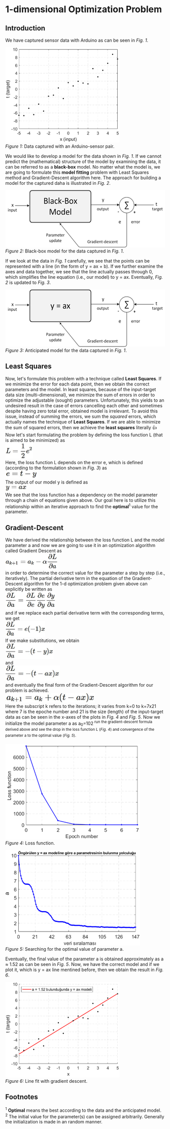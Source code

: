 # 1-dimensional Optimization Problem
## Introduction
We have captured sensor data with Arduino as can be seen in *Fig. 1*.

<img src="figure/input target data.png" alt="input target data" height="300"/></br>
*Figure 1:* Data captured with an Arduino-sensor pair.

We would like to develop a model for the data shown in *Fig. 1*. If we cannot predict the (mathematical) structure of the model by examining the data, it can be referred to as a **black-box** model. No matter what the model is, we are going to formulate this **model fitting** problem with Least Squares method and Gradient-Descent algorithm here. The approach for building a model for the captured daha is illustrated in *Fig. 2*.

<img src="figure/general optimization model.jpg" alt="general optimization model" height="180"/></br>
*Figure 2:* Black-box model for the data captured in *Fig. 1*.

If we look at the data in *Fig. 1* carefully, we see that the points can be represented with a line (in the form of y = ax + b). If we further examine the axes and data together, we see that the line actually passes through 0, which simplifies the line equation (i.e., our model) to y = ax. Eventually, *Fig. 2* is updated to *Fig. 3*.

<img src="figure/anticipated optimization model.jpg" alt="anticipated optimization model" height="180"/></br>
*Figure 3:* Anticipated model for the data captured in *Fig. 1*.
## Least Squares
Now, let's formulate this problem with a technique called **Least Squares**. If we minimize the error for each data point, then we obtain the correct parameters and the model. In least squares, because of the input-target data size (multi-dimensional), we minimize the sum of errors in order to optimize the adjustable (sought) parameters. Unfortunately, this yields to an undesired result in the case of errors cancelling each other and sometimes despite having zero total error, obtained model is irrelevant. To avoid this issue, instead of summing the errors, we sum the *squared* errors, which actually names the technique of **Least Squares**. If we are able to minimize the sum of squared errors, then we achieve the **least squares** literally :thumbsup: Now let's start formulating the problem by defining the loss function L (that is aimed to be minimized) as</br>
<img src="math/loss fcn.JPG" alt="loss function" height="50"/></br>
Here, the loss function L depends on the error e, which is defined (according to the formulation shown in *Fig. 3*) as</br>
<img src="math/error.JPG" alt="error" height="25"/></br>
The output of our model y is defined as</br>
<img src="math/output.JPG" alt="output of the model" height="20"/></br>
We see that the loss function has a dependency on the model parameter through a chain of equations given above. Our goal here is to utilize this relationship within an iterative approach to find the **optimal**<sup>1</sup> value for the parameter.
## Gradient-Descent
We have derived the relationship between the loss function L and the model parameter a and now we are going to use it in an optimization algorithm called Gradient Descent as</br>
<img src="math/gradient descent.JPG" alt="gradient descent algorithm for 1d optimization problem" height="50"/></br>
in order to determine the correct value for the parameter a step by step (i.e., iteratively). The partial derivative term in the equation of the Gradient-Descent algorithm for the 1-d optimization problem given above can explicitly be written as</br>
<img src="math/chain rule.JPG" alt="chain of partial derivatives" height="55"/></br>
and if we replace each partial derivative term with the corresponding terms, we get</br>
<img src="math/manipulation1.JPG" alt="manipulation1" height="50"/></br>
If we make substitutions, we obtain</br>
<img src="math/manipulation2.JPG" alt="manipulation3" height="50"/></br>
and</br>
<img src="math/manipulation3.JPG" alt="manipulation3" height="50"/></br>
and eventually the final form of the Gradient-Descent algorithm for our problem is achieved.</br>
<img src="math/update formula final.JPG" alt="gradient descent algorithm final form" height="30"/></br>
Here the subscript k refers to the iterations; it varies from k=0 to k=7x21 where 7 is the epoche number and 21 is the size (length) of the input-target data as can be seen in the x-axes of the plots in *Fig. 4* and *Fig. 5*. Now we initialize the model parameter a as a<sub>0</sub>=10</sup>2<sup> run the gradient-descent formula derived above and see the drop in the loss function L (*Fig. 4*) and convergence of the parameter a to the optimal value (*Fig. 5*).

<img src="figure/loss function.png" alt="loss function" height="300"/></br>
*Figure 4:* Loss function.

<img src="figure/search for a.png" alt="search for parameter a" height="300"/></br>
*Figure 5:* Searching for the optimal value of parameter a.

Eventually, the final value of the parameter a is obtained approximately as a ≈ 1.52 as can be seen in *Fig. 5*. Now, we have the correct model and if we plot it, which is y = ax line mentined before, then we obtain the result in *Fig. 6*.

<img src="figure/line fit.png" alt="line fit with gradient descent" height="300"/></br>
*Figure 6:* Line fit with gradient descent.
## Footnotes 
<sup>1</sup> **Optimal** means the best according to the data and the anticipated model.</br>
<sup>2</sup> The initial value for the parameter(s) can be assigned arbitrarily. Generally the initialization is made in an random manner.
